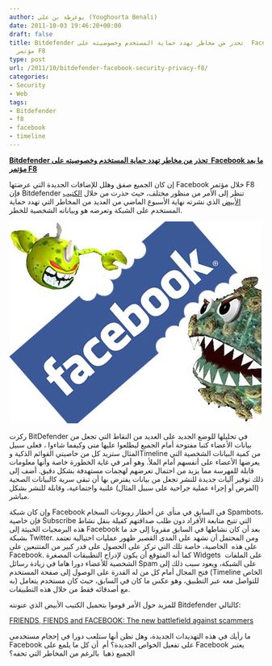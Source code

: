 ```yaml
---
author: يوغرطة بن علي (Youghourta Benali)
date: 2011-10-03 19:46:20+00:00
draft: false
title: Bitdefender تحذر من مخاطر تهدد حماية المستخدم وخصوصيته على  Facebook ما بعد
  مؤتمر F8
type: post
url: /2011/10/bitdefender-facebook-security-privacy-f8/
categories:
- Security
- Web
tags:
- Bitdefender
- f8
- facebook
- timeline
---
```


[**Bitdefender تحذر من مخاطر تهدد حماية المستخدم وخصوصيته على  Facebook ما بعد مؤتمر F8**](https://www.it-scoop.com/2011/10/bitdefender-facebook-security-privacy-f8/)




إن كان الجميع صفق وهلل للإضافات الجديدة التي عرضتها Facebook خلال مؤتمر F8 فإن Bitdefender تنظر إلى الأمر من منظور مختلف، حيث حذرت من خلال [الكتيب الأبيض](http://goo.gl/65lkc) الذي نشرته نهاية الأسبوع الماضي من العديد من المخاطر التي تهدد حماية المستخدم على الشبكة وتعرضه هو وبياناته الشخصية للخطر.




[![](facebook-scam.jpg)
](https://www.it-scoop.com/2011/10/bitdefender-facebook-security-privacy-f8/)




ركزت BitDefender في تحليلها للوضع الجديد على العديد من النقاط التي تجعل من بيانات الأعضاء كتبا مفتوحة أمام الجميع ليطلعوا عليها متى وكيفما شاءوا ، فعلى سبيل المثال ستزيد كل من خاصيتي القوائم الذكية وTimeline من كمية البيانات الشخصية التي يعرضها الأعضاء على أنفسهم أمام الملأ. وهو أمر في غاية الخطورة خاصة وأنها معلومات قابلة للفهرسة مما يزيد من احتمال تعرضهم لهجمات مستهدفة بشكل دقيق. أضف إلى ذلك توفير آليات جديدة للنشر تجعل من بيانات يفترض بها أن تبقى سرية كالبيانات الصحية (المرض أو إجراء عملية جراحية على سبيل المثال) علنية واجتماعية، وقابلة للنشر بشكل مباشر.




وإن كان شبكة Facebook في السابق في منأى عن أخطار روبوتات السخام Spambots، فإن خاصية Subscribe التي تتيح متابعة الأفراد دون طلب صداقتهم كفيلة بنقل نشاط هذه البرمجيات الخبيثة إلى Facebook بعد أن كان نشاطها في السابق مقرونا إلى حد ما بشبكة Twitter. ومن المحتمل أن نشهد على المدى القصير ظهور عمليات احتيالية تعتمد على هذه  الخاصية، خاصة تلك التي تركز على الحصول على قدر كبير من المتتبعين على Facebook. كما أنه المتوقع أن يكون لإدراج التطبيقات المصغرة Widgets  على الملفات الشخصية للأعضاء دورا هاما في زيادة رسائل Spam على الشبكة، ويعود سبب ذلك إلى فتح المجال أمام كل من له القدرة على الوصول إلى صفحة المستخدم (Timeline الخاص به) للتواصل معه عبر التطبيق، وهو عكس ما كان في السابق، حيث كان مستخدم يتعامل مع أصدقائه فقط من خلال هذه التطبيقات.




للمزيد حول الأمر قوموا بتحميل الكتيب الأبيض الذي عنونته Bitdefender كالتالي:


[FRIENDS, FIENDS and FACEBOOK: The new battlefield against scammers](http://goo.gl/65lkc)


ما رأيك في هذه التهديدات الجديدة، وهل تظن أنها ستلعب دورا في إحجام مستخدمي Facebook على تفعيل الخواص الجديدة؟ أم  أن كل ما يلمع على Facebook يعتبر الجميع ذهبا  بالرغم من المخاطر التي تحفه؟
